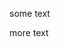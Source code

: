 some text

<code-example path="cb-component-relative-paths/src/app/some.component.ts" region="module-id" linenums="false">

</code-example>



<code-example path="transform-makeExample/src/app/some.component.ts" region="module-id">

</code-example>

more text

<code-example path="cb-ts-to-js/ts/src/app/some.component.ts" region="module-id" linenums="15">

</code-example>



<code-example path="cb-ts-to-js/js-es6-decorators/src/app/some.component.js" region="module-id">

</code-example>

